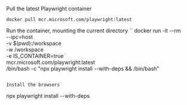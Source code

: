 Pull the latest Playwright container
```
docker pull mcr.microsoft.com/playwright:latest
```


Run the container, mounting the current directory
``
docker run -it --rm \
  --ipc=host \
  -v $(pwd):/workspace \
  -w /workspace \
  -e IS_CONTAINER=true \
  mcr.microsoft.com/playwright:latest \
  /bin/bash -c "npx playwright install --with-deps && /bin/bash"
```

Install the browsers
```
npx playwright install --with-deps
```